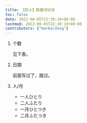 ```yaml
---
title: 【初上】数量词训读
toc: false
date: 2022-08-05T22:39:19+08:00
lastmod: 2022-08-05T22:39:19+08:00
contributors: ["HarborZeng"]
---
```


1. 个数

   见下表。

2. 日期

   前面写过了，跳过。

3. 人/月

   - 一人ひとり
   - 二人ふたり
   - 一月ひとつき
   - 二月ふたつき

